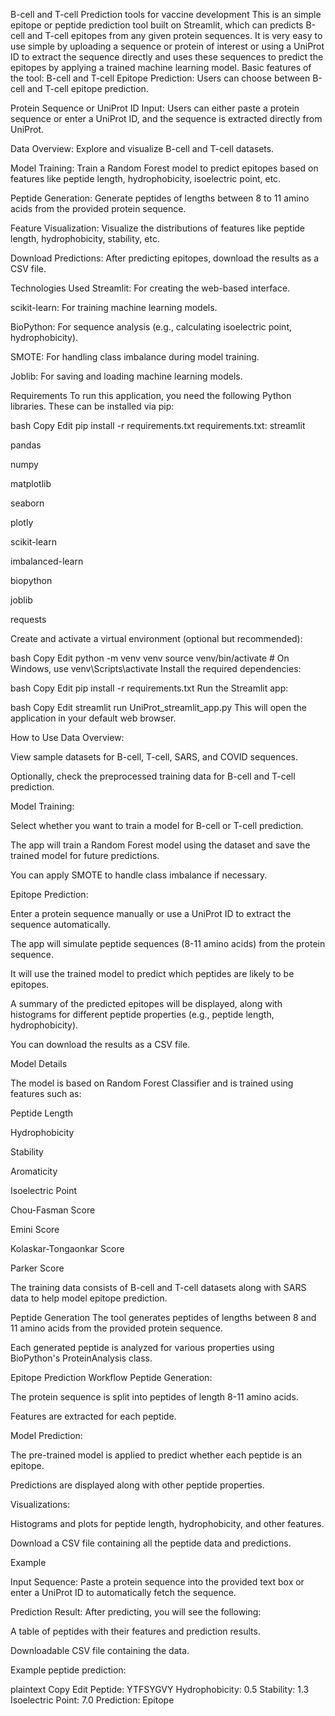  B-cell and T-cell Prediction tools for vaccine development
 This is an simple epitope or peptide prediction tool built on Streamlit, which can predicts B-cell and T-cell epitopes from any given protein sequences. It is very easy to use simple by uploading a sequence or protein of interest or using a UniProt ID to extract the sequence directly and uses these sequences to predict the epitopes by applying a trained machine learning model.
 Basic features of the tool: 
 B-cell and T-cell Epitope Prediction: Users can choose between B-cell and T-cell epitope prediction.

Protein Sequence or UniProt ID Input: Users can either paste a protein sequence or enter a UniProt ID, and the sequence is extracted directly from UniProt.

Data Overview: Explore and visualize B-cell and T-cell datasets.

Model Training: Train a Random Forest model to predict epitopes based on features like peptide length, hydrophobicity, isoelectric point, etc.

Peptide Generation: Generate peptides of lengths between 8 to 11 amino acids from the provided protein sequence.

Feature Visualization: Visualize the distributions of features like peptide length, hydrophobicity, stability, etc.

Download Predictions: After predicting epitopes, download the results as a CSV file.

Technologies Used
Streamlit: For creating the web-based interface.

scikit-learn: For training machine learning models.

BioPython: For sequence analysis (e.g., calculating isoelectric point, hydrophobicity).

SMOTE: For handling class imbalance during model training.

Joblib: For saving and loading machine learning models.

Requirements
To run this application, you need the following Python libraries. These can be installed via pip:

bash
Copy
Edit
pip install -r requirements.txt
requirements.txt:
streamlit

pandas

numpy

matplotlib

seaborn

plotly

scikit-learn

imbalanced-learn

biopython

joblib

requests


Create and activate a virtual environment (optional but recommended):

bash
Copy
Edit
python -m venv venv
source venv/bin/activate  # On Windows, use venv\Scripts\activate
Install the required dependencies:

bash
Copy
Edit
pip install -r requirements.txt
Run the Streamlit app:

bash
Copy
Edit
streamlit run UniProt_streamlit_app.py
This will open the application in your default web browser.

How to Use
Data Overview:

View sample datasets for B-cell, T-cell, SARS, and COVID sequences.

Optionally, check the preprocessed training data for B-cell and T-cell prediction.

Model Training:

Select whether you want to train a model for B-cell or T-cell prediction.

The app will train a Random Forest model using the dataset and save the trained model for future predictions.

You can apply SMOTE to handle class imbalance if necessary.

Epitope Prediction:

Enter a protein sequence manually or use a UniProt ID to extract the sequence automatically.

The app will simulate peptide sequences (8-11 amino acids) from the protein sequence.

It will use the trained model to predict which peptides are likely to be epitopes.

A summary of the predicted epitopes will be displayed, along with histograms for different peptide properties (e.g., peptide length, hydrophobicity).

You can download the results as a CSV file.

Model Details

The model is based on Random Forest Classifier and is trained using features such as:

Peptide Length

Hydrophobicity

Stability

Aromaticity

Isoelectric Point

Chou-Fasman Score

Emini Score

Kolaskar-Tongaonkar Score

Parker Score

The training data consists of B-cell and T-cell datasets along with SARS data to help model epitope prediction.

Peptide Generation
The tool generates peptides of lengths between 8 and 11 amino acids from the provided protein sequence.

Each generated peptide is analyzed for various properties using BioPython's ProteinAnalysis class.

Epitope Prediction Workflow
Peptide Generation:

The protein sequence is split into peptides of length 8-11 amino acids.

Features are extracted for each peptide.

Model Prediction:

The pre-trained model is applied to predict whether each peptide is an epitope.

Predictions are displayed along with other peptide properties.

Visualizations:

Histograms and plots for peptide length, hydrophobicity, and other features.

Download a CSV file containing all the peptide data and predictions.

Example

Input Sequence: Paste a protein sequence into the provided text box or enter a UniProt ID to automatically fetch the sequence.

Prediction Result: After predicting, you will see the following:

A table of peptides with their features and prediction results.

Downloadable CSV file containing the data.

Example peptide prediction:

plaintext
Copy
Edit
Peptide: YTFSYGVY
Hydrophobicity: 0.5
Stability: 1.3
Isoelectric Point: 7.0
Prediction: Epitope

 
